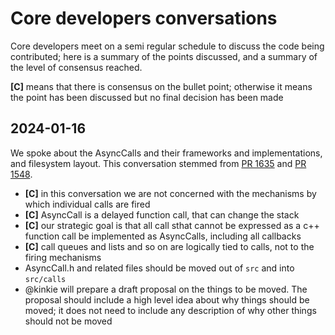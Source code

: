 ---
---
# Core developers conversations

Core developers meet on a semi regular schedule to discuss
the code being contributed; here is a summary of the points discussed,
and a summary of the level of consensus reached.

**[C]** means that there is consensus on the bullet point; otherwise it
means the point has been discussed but no final decision has been made


## 2024-01-16

We spoke about the AsyncCalls and their frameworks and implementations,
and filesystem layout. This conversation stemmed from
[PR 1635](https://github.com/squid-cache/squid/pull/1635) and
[PR 1548](https://github.com/squid-cache/squid/pull/1548).

* **[C]** in this conversation we are not concerned with the mechanisms by which individual calls are fired
* **[C]** AsyncCall is a delayed function call, that can change the stack
* **[C]** our strategic goal is that all call sthat cannot be expressed as a c++ function call be implemented as AsyncCalls, including all callbacks
* **[C]** call queues and lists and so on are logically tied to calls, not to the firing mechanisms
* AsyncCall.h and related files should be moved out of `src` and into `src/calls`
* @kinkie will prepare a draft proposal on the things to be moved.
  The proposal should include a high level idea about why things should be moved;
  it does not need to include any description of why other things should not be moved